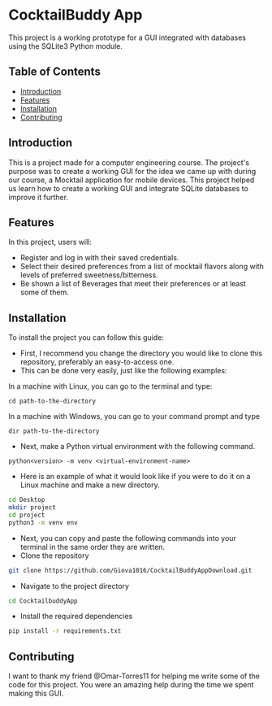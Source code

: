 # CocktailBuddy App

This project is a working prototype for a GUI integrated with databases using the SQLite3 Python module.

## Table of Contents
- [Introduction](#introduction)
- [Features](#features)
- [Installation](#installation)
- [Contributing](#contributing)

## Introduction

This is a project made for a computer engineering course. The project's purpose was to create a working GUI for the idea we came up with during our course, a Mocktail application for mobile devices.
This project helped us learn how to create a working GUI and integrate SQLite databases to improve it further.

## Features

In this project, users will:
- Register and log in with their saved credentials.
- Select their desired preferences from a list of mocktail flavors along with levels of preferred sweetness/bitterness.
- Be shown a list of Beverages that meet their preferences or at least some of them. 

## Installation

To install the project you can follow this guide:
- First, I recommend you change the directory you would like to clone this repository, preferably an easy-to-access one.
- This can be done very easily, just like the following examples:

In a machine with Linux, you can go to the terminal and type: 

```
cd path-to-the-directory
```

In a machine with Windows, you can go to your command prompt and type

```
dir path-to-the-directory
```
- Next, make a Python virtual environment with the following command.

```
python<version> -m venv <virtual-environment-name>
```

- Here is an example of what it would look like if you were to do it on a Linux machine and make a new directory.

```bash
cd Desktop
mkdir project
cd project
python3 -m venv env
```

- Next, you can copy and paste the following commands into your terminal in the same order they are written.
- Clone the repository

```bash
git clone https://github.com/Giova1016/CocktailBuddyAppDownload.git
```

- Navigate to the project directory

```bash
cd CocktailbuddyApp
```

- Install the required dependencies

```bash
pip install -r requirements.txt
```

## Contributing
I want to thank my friend @Omar-Torres11 for helping me write some of the code for this project. You were an amazing help during the time we spent making this GUI.
